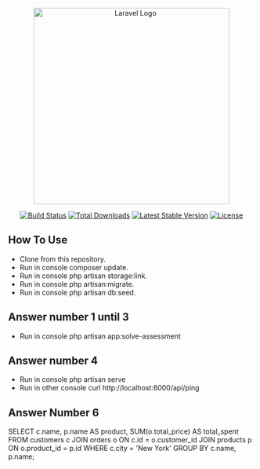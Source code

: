 <p align="center"><a href="https://laravel.com" target="_blank"><img src="https://raw.githubusercontent.com/laravel/art/master/logo-lockup/5%20SVG/2%20CMYK/1%20Full%20Color/laravel-logolockup-cmyk-red.svg" width="400" alt="Laravel Logo"></a></p>

<p align="center">
<a href="https://github.com/laravel/framework/actions"><img src="https://github.com/laravel/framework/workflows/tests/badge.svg" alt="Build Status"></a>
<a href="https://packagist.org/packages/laravel/framework"><img src="https://img.shields.io/packagist/dt/laravel/framework" alt="Total Downloads"></a>
<a href="https://packagist.org/packages/laravel/framework"><img src="https://img.shields.io/packagist/v/laravel/framework" alt="Latest Stable Version"></a>
<a href="https://packagist.org/packages/laravel/framework"><img src="https://img.shields.io/packagist/l/laravel/framework" alt="License"></a>
</p>

## How To Use

- Clone from this repository.
- Run in console composer update.
- Run in console php artisan storage:link.
- Run in console php artisan:migrate.
- Run in console php artisan db:seed.

## Answer number 1 until 3

- Run in console php artisan app:solve-assessment

## Answer number 4

- Run in console php artisan serve
- Run in other console curl http://localhost:8000/api/ping

## Answer Number 6

SELECT c.name, p.name AS product, SUM(o.total_price) AS total_spent
FROM customers c
JOIN orders o ON c.id = o.customer_id
JOIN products p ON o.product_id = p.id
WHERE c.city = 'New York'
GROUP BY c.name, p.name;
